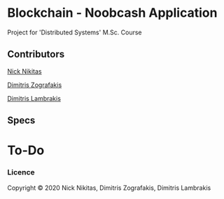 # Blockchain - Noobcash Application

Project for 'Distributed Systems' M.Sc. Course



## Contributors


[Nick Nikitas](https://github.com/nikoshet) 

[Dimitris Zografakis](https://github.com/dimzog) 

[Dimitris Lambrakis](https://github.com)


## Specs
# To-Do

### Licence
Copyright © 2020 Nick Nikitas, Dimitris Zografakis, Dimitris Lambrakis

